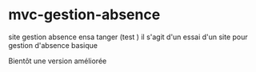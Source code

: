 # mvc-gestion-absence
site gestion absence ensa tanger (test )
il s'agit d'un essai d'un site pour gestion d'absence basique

Bientôt une version améliorée 
